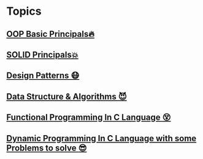 <!-- # Basics Wrapup -->

<!-- math example $$ 
F(x) = \int_{\infty}^{-\infty} \xi
$$ -->

# Topics

## [OOP Basic Principals:fire:](OOP)

## [SOLID Principals:boom:](SOLID)

## [Design Patterns :mask:](Design_Patterns)

## [Data Structure & Algorithms :smiling_imp:](Data_Structures_And_Algorithms)

## [Functional Programming In C Language :dizzy_face:](Functional_Programming)

## [Dynamic Programming In C Language with some Problems to solve :sunglasses:](Dynamic_Programming)
